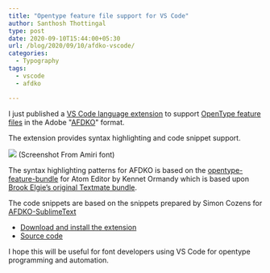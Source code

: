 ```yaml
---
title: "Opentype feature file support for VS Code"
author: Santhosh Thottingal
type: post
date: 2020-09-10T15:44:00+05:30
url: /blog/2020/09/10/afdko-vscode/
categories:
  - Typography
tags:
  - vscode
  - afdko

---
```


I just published a [VS Code language extension][1] to support [OpenType feature files](https://adobe-type-tools.github.io/afdko/OpenTypeFeatureFileSpecification.html) in the Adobe "[AFDKO](https://github.com/adobe-type-tools/afdko)" format.

The extension provides syntax highlighting and code snippet support.

![](/wp-content/uploads/2020/09/vscode-afdko.png)
(Screenshot From Amiri font)

The syntax highlighting patterns for AFDKO is based on the [opentype-feature-bundle](https://github.com/kennethormandy/opentype-feature-bundle) for Atom Editor by Kennet Ormandy  which is based upon [Brook Elgie’s original Textmate bundle](https://github.com/brew/opentype-feature-bundle).

The code snippets are based on the snippets prepared by Simon Cozens for [AFDKO-SublimeText](https://github.com/simoncozens/AFDKO-SublimeText)

* [Download and install the extension][1]
* [Source code][2]

I hope this will be useful for font developers using VS Code for opentype programming and automation.

[1]: https://marketplace.visualstudio.com/items?itemName=santhoshthottingal.vscode-afdko
[2]: https://github.com/santhoshtr/vscode-afdko
